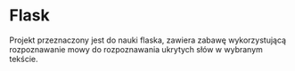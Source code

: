 Flask
==================================================================================================
Projekt przeznaczony jest do nauki flaska, zawiera zabawę wykorzystującą rozpoznawanie mowy do
rozpoznawania ukrytych słów w wybranym tekście.